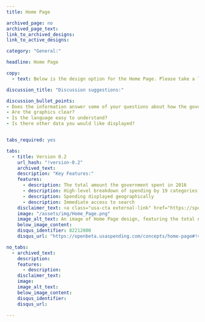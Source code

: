 ```yaml
---
title: Home Page

archived_page: no
archived_page_text:
link_to_archived_designs:
link_to_active_designs:

category: "General:"

headline: Home Page

copy:
  - text: Below is the design option for the Home Page. Please take a look and tell us what you think in the discussion section below the option. 

discussion_title: "Discussion suggestions:"

discussion_bullet_points:
- Does the information answer some of your questions about how the government spends money? 
- Are the graphics clear?
- Is the language easy to understand?  
- Is there other data you would like displayed?


tabs_required: yes

tabs:
  - title: Version 0.2
    url_hash: "!version-0.2"
    archived_text:
    description: "Key Features:"
    features:
      - description: The total amount the government spent in 2016
      - description: High-level breakdown of spending by 19 categories, such as Social Security and National Defense
      - description: Spending displayed geographically  
      - description: Immediate access to search
    disclaimer_text: <a class="usa-cta external-link" href="https://spendingdata.us/#/" target="_blank">View an interactive prototype</a>
    image: "/assets/img/Home_Page.png"
    image_alt_text: An image of Home Page design, featuring the total number for government spending with a box for more details and a box to start a search.  Below is an image of a generic government building with a treemap displaying the 19 budget function categories.  Below is a bar graph displaying the entities, like individual and state and local government and the percentage of the total award amount received compared to the operational costs for the government.  Below is a heat map showing spending geographically.  At the bottom is another search button and other options for exploring the data. 
    below_image_content:
    disqus_identifier: 82212000
    disqus_url: "https://openbeta.usaspending.com/concepts/home-page#!version-0.2"

no_tabs:
  - archived_text:
    description:
    features:
      - description:
    disclaimer_text:
    image:
    image_alt_text:
    below_image_content:
    disqus_identifier:
    disqus_url:

---
```

